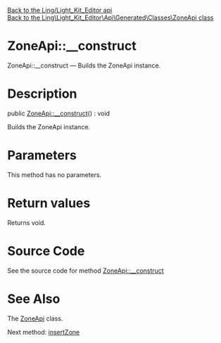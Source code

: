 [Back to the Ling/Light_Kit_Editor api](https://github.com/lingtalfi/Light_Kit_Editor/blob/master/doc/api/Ling/Light_Kit_Editor.md)<br>
[Back to the Ling\Light_Kit_Editor\Api\Generated\Classes\ZoneApi class](https://github.com/lingtalfi/Light_Kit_Editor/blob/master/doc/api/Ling/Light_Kit_Editor/Api/Generated/Classes/ZoneApi.md)


ZoneApi::__construct
================



ZoneApi::__construct — Builds the ZoneApi instance.




Description
================


public [ZoneApi::__construct](https://github.com/lingtalfi/Light_Kit_Editor/blob/master/doc/api/Ling/Light_Kit_Editor/Api/Generated/Classes/ZoneApi/__construct.md)() : void




Builds the ZoneApi instance.




Parameters
================

This method has no parameters.


Return values
================

Returns void.








Source Code
===========
See the source code for method [ZoneApi::__construct](https://github.com/lingtalfi/Light_Kit_Editor/blob/master/Api/Generated/Classes/ZoneApi.php#L28-L32)


See Also
================

The [ZoneApi](https://github.com/lingtalfi/Light_Kit_Editor/blob/master/doc/api/Ling/Light_Kit_Editor/Api/Generated/Classes/ZoneApi.md) class.

Next method: [insertZone](https://github.com/lingtalfi/Light_Kit_Editor/blob/master/doc/api/Ling/Light_Kit_Editor/Api/Generated/Classes/ZoneApi/insertZone.md)<br>

